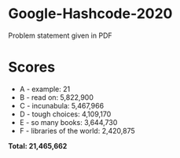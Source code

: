 # Google-Hashcode-2020
Problem statement given in PDF

# Scores
* A - example: 21
* B - read on: 5,822,900
* C - incunabula: 5,467,966
* D - tough choices: 4,109,170
* E - so many books: 3,644,730
* F - libraries of the world: 2,420,875 
  
**Total: 21,465,662**


